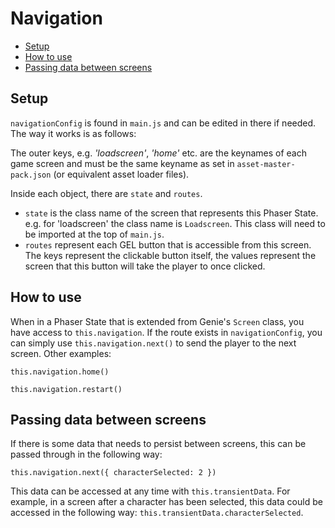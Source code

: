 # Navigation

* [Setup](#setup)
* [How to use](#how-to-use)
* [Passing data between screens](#passing-data-between-screens)


## Setup

`navigationConfig` is found in `main.js` and can be edited in there if needed. The way it works is as follows:

The outer keys, e.g. *'loadscreen'*, *'home'* etc. are the keynames of each game screen and must be the same keyname as set in `asset-master-pack.json` (or equivalent asset loader files).

Inside each object, there are `state` and `routes`.

- `state` is the class name of the screen that represents this Phaser State. e.g. for 'loadscreen' the class name is `Loadscreen`. This class will need to be imported at the top of `main.js`.
- `routes` represent each GEL button that is accessible from this screen. The keys represent the clickable button itself, the values represent the screen that this button will take the player to once clicked.

## How to use

When in a Phaser State that is extended from Genie's `Screen` class, you have access to `this.navigation`. If the route exists in `navigationConfig`, you can simply use `this.navigation.next()` to send the player to the next screen.
Other examples:

`this.navigation.home()`

`this.navigation.restart()`

## Passing data between screens

If there is some data that needs to persist between screens, this can be passed through in the following way:

`this.navigation.next({ characterSelected: 2 })`

This data can be accessed at any time with `this.transientData`.
For example, in a screen after a character has been selected, this data could be accessed in the following way: `this.transientData.characterSelected`.
